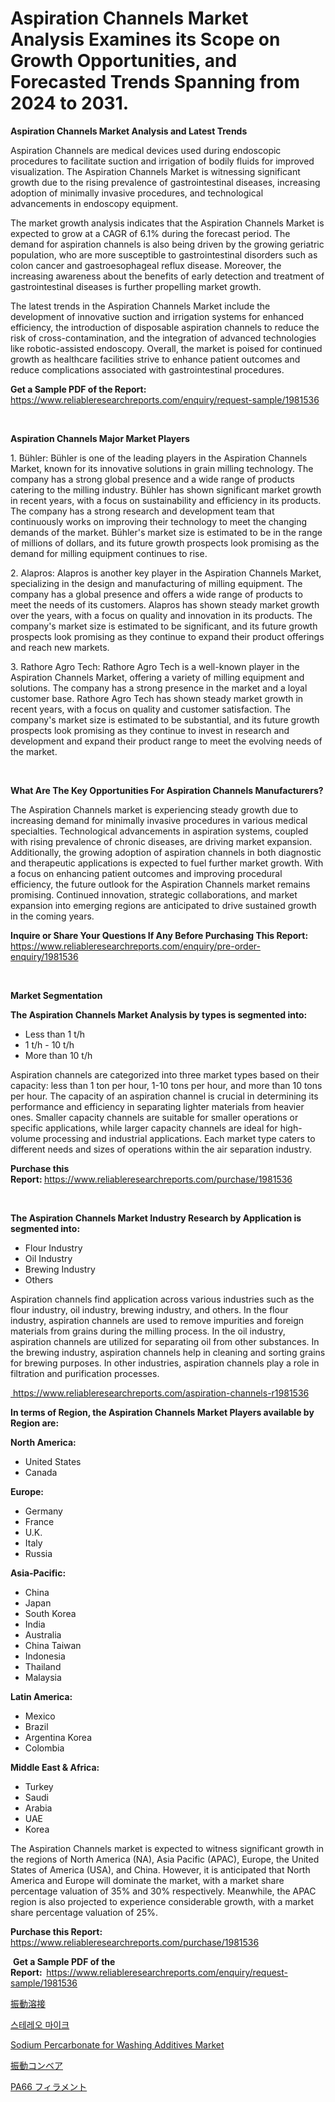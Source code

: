 <p><h1>Aspiration Channels Market Analysis Examines its Scope on Growth Opportunities, and Forecasted Trends Spanning from 2024 to 2031.</h1></p><p><strong>Aspiration Channels Market Analysis and Latest Trends</strong></p>
<p><p>Aspiration Channels are medical devices used during endoscopic procedures to facilitate suction and irrigation of bodily fluids for improved visualization. The Aspiration Channels Market is witnessing significant growth due to the rising prevalence of gastrointestinal diseases, increasing adoption of minimally invasive procedures, and technological advancements in endoscopy equipment.</p><p>The market growth analysis indicates that the Aspiration Channels Market is expected to grow at a CAGR of 6.1% during the forecast period. The demand for aspiration channels is also being driven by the growing geriatric population, who are more susceptible to gastrointestinal disorders such as colon cancer and gastroesophageal reflux disease. Moreover, the increasing awareness about the benefits of early detection and treatment of gastrointestinal diseases is further propelling market growth.</p><p>The latest trends in the Aspiration Channels Market include the development of innovative suction and irrigation systems for enhanced efficiency, the introduction of disposable aspiration channels to reduce the risk of cross-contamination, and the integration of advanced technologies like robotic-assisted endoscopy. Overall, the market is poised for continued growth as healthcare facilities strive to enhance patient outcomes and reduce complications associated with gastrointestinal procedures.</p></p>
<p><strong>Get a Sample PDF of the Report:&nbsp;</strong> <a href="https://www.reliableresearchreports.com/enquiry/request-sample/1981536">https://www.reliableresearchreports.com/enquiry/request-sample/1981536</a></p>
<p>&nbsp;</p>
<p><strong>Aspiration Channels Major Market Players</strong></p>
<p><p>1. Bühler: Bühler is one of the leading players in the Aspiration Channels Market, known for its innovative solutions in grain milling technology. The company has a strong global presence and a wide range of products catering to the milling industry. Bühler has shown significant market growth in recent years, with a focus on sustainability and efficiency in its products. The company has a strong research and development team that continuously works on improving their technology to meet the changing demands of the market. Bühler's market size is estimated to be in the range of millions of dollars, and its future growth prospects look promising as the demand for milling equipment continues to rise.</p><p>2. Alapros: Alapros is another key player in the Aspiration Channels Market, specializing in the design and manufacturing of milling equipment. The company has a global presence and offers a wide range of products to meet the needs of its customers. Alapros has shown steady market growth over the years, with a focus on quality and innovation in its products. The company's market size is estimated to be significant, and its future growth prospects look promising as they continue to expand their product offerings and reach new markets.</p><p>3. Rathore Agro Tech: Rathore Agro Tech is a well-known player in the Aspiration Channels Market, offering a variety of milling equipment and solutions. The company has a strong presence in the market and a loyal customer base. Rathore Agro Tech has shown steady market growth in recent years, with a focus on quality and customer satisfaction. The company's market size is estimated to be substantial, and its future growth prospects look promising as they continue to invest in research and development and expand their product range to meet the evolving needs of the market.</p></p>
<p>&nbsp;</p>
<p><strong>What Are The Key Opportunities For Aspiration Channels Manufacturers?</strong></p>
<p><p>The Aspiration Channels market is experiencing steady growth due to increasing demand for minimally invasive procedures in various medical specialties. Technological advancements in aspiration systems, coupled with rising prevalence of chronic diseases, are driving market expansion. Additionally, the growing adoption of aspiration channels in both diagnostic and therapeutic applications is expected to fuel further market growth. With a focus on enhancing patient outcomes and improving procedural efficiency, the future outlook for the Aspiration Channels market remains promising. Continued innovation, strategic collaborations, and market expansion into emerging regions are anticipated to drive sustained growth in the coming years.</p></p>
<p><strong>Inquire or Share Your Questions If Any Before Purchasing This Report:</strong> <a href="https://www.reliableresearchreports.com/enquiry/pre-order-enquiry/1981536">https://www.reliableresearchreports.com/enquiry/pre-order-enquiry/1981536</a></p>
<p>&nbsp;</p>
<p><strong>Market Segmentation</strong></p>
<p><strong>The Aspiration Channels Market Analysis by types is segmented into:</strong></p>
<p><ul><li>Less than 1 t/h</li><li>1 t/h - 10 t/h</li><li>More than 10 t/h</li></ul></p>
<p><p>Aspiration channels are categorized into three market types based on their capacity: less than 1 ton per hour, 1-10 tons per hour, and more than 10 tons per hour. The capacity of an aspiration channel is crucial in determining its performance and efficiency in separating lighter materials from heavier ones. Smaller capacity channels are suitable for smaller operations or specific applications, while larger capacity channels are ideal for high-volume processing and industrial applications. Each market type caters to different needs and sizes of operations within the air separation industry.</p></p>
<p><strong>Purchase this Report:&nbsp;</strong><a href="https://www.reliableresearchreports.com/purchase/1981536">https://www.reliableresearchreports.com/purchase/1981536</a></p>
<p>&nbsp;</p>
<p><strong>The Aspiration Channels Market Industry Research by Application is segmented into:</strong></p>
<p><ul><li>Flour Industry</li><li>Oil Industry</li><li>Brewing Industry</li><li>Others</li></ul></p>
<p><p>Aspiration channels find application across various industries such as the flour industry, oil industry, brewing industry, and others. In the flour industry, aspiration channels are used to remove impurities and foreign materials from grains during the milling process. In the oil industry, aspiration channels are utilized for separating oil from other substances. In the brewing industry, aspiration channels help in cleaning and sorting grains for brewing purposes. In other industries, aspiration channels play a role in filtration and purification processes.</p></p>
<p><a href="https://www.reliableresearchreports.com/aspiration-channels-r1981536">&nbsp;https://www.reliableresearchreports.com/aspiration-channels-r1981536</a></p>
<p><strong>In terms of Region, the Aspiration Channels Market Players available by Region are:</strong></p>
<p>
    <p> <strong> North America: </strong>
        <ul>
            <li>United States</li>
            <li>Canada</li>
        </ul>
        </p> 
    <p> <strong> Europe: </strong>
        <ul>
            <li>Germany</li>
            <li>France</li>
            <li>U.K.</li>
            <li>Italy</li>
            <li>Russia</li>
        </ul>
        </p> 
    <p> <strong> Asia-Pacific: </strong>
        <ul>
            <li>China</li>
            <li>Japan</li>
            <li>South Korea</li>
            <li>India</li>
            <li>Australia</li>
            <li>China Taiwan</li>
            <li>Indonesia</li>
            <li>Thailand</li>
            <li>Malaysia</li>
        </ul>
        </p> 
    <p> <strong> Latin America: </strong>
        <ul>
            <li>Mexico</li>
            <li>Brazil</li>
            <li>Argentina Korea</li>
            <li>Colombia</li>
        </ul>
        </p> 
    <p> <strong> Middle East & Africa: </strong>
        <ul>
            <li>Turkey</li>
            <li>Saudi</li>
            <li>Arabia</li>
            <li>UAE</li>
            <li>Korea</li>
        </ul>
    </p>
    </p>
<p><p>The Aspiration Channels market is expected to witness significant growth in the regions of North America (NA), Asia Pacific (APAC), Europe, the United States of America (USA), and China. However, it is anticipated that North America and Europe will dominate the market, with a market share percentage valuation of 35% and 30% respectively. Meanwhile, the APAC region is also projected to experience considerable growth, with a market share percentage valuation of 25%.</p></p>
<p><strong>Purchase this Report: </strong><a href="https://www.reliableresearchreports.com/purchase/1981536">https://www.reliableresearchreports.com/purchase/1981536</a></p>
<p>&nbsp;<strong>Get a Sample PDF of the Report:&nbsp;&nbsp;</strong><a href="https://www.reliableresearchreports.com/enquiry/request-sample/1981536">https://www.reliableresearchreports.com/enquiry/request-sample/1981536</a></p>
<p><strong></strong></p>
<p><p><a href="https://github.com/mohamedbakry57/Market-Research-Report-List-3/blob/main/494846645561.md">振動溶接</a></p><p><a href="https://medium.com/@lottierunte44/%EC%8A%A4%ED%85%8C%EB%A0%88%EC%98%A4-%EB%A7%88%EC%9D%B4%ED%81%AC%EB%A1%9C%ED%8F%B0-%EC%8B%9C%EC%9E%A5-%EC%A0%90%EC%9C%A0%EC%9C%A8-%EB%B3%80%ED%99%94-%EB%B0%8F-%EC%8B%9C%EC%9E%A5-%EC%84%B1%EC%9E%A5-%EC%B6%94%EC%9D%B4-2024-2031-36fe18843243">스테레오 마이크</a></p><p><a href="https://issuu.com/reportprime-2/docs/sodium-percarbonate-for-washing-additives-market-s">Sodium Percarbonate for Washing Additives Market</a></p><p><a href="https://github.com/TerrellConn/Market-Research-Report-List-1/blob/main/995073645560.md">振動コンベア</a></p><p><a href="https://medium.com/@eugenethompson65/pa66%E3%83%95%E3%82%A3%E3%83%A9%E3%83%A1%E3%83%B3%E3%83%88%E5%B8%82%E5%A0%B4%E3%83%AC%E3%83%9D%E3%83%BC%E3%83%88%E3%81%AF-%E3%81%93%E3%81%AE%E5%B8%82%E5%A0%B4%E3%81%AE%E6%9C%80%E6%96%B0%E3%81%AE%E3%83%88%E3%83%AC%E3%83%B3%E3%83%89%E3%81%A8%E6%88%90%E9%95%B7%E6%A9%9F%E4%BC%9A%E3%82%92%E6%98%8E%E3%82%89%E3%81%8B%E3%81%AB%E3%81%97%E3%81%A6%E3%81%84%E3%81%BE%E3%81%99-67e720fd6ee1">PA66 フィラメント</a></p></p>